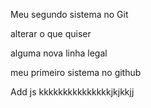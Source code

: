 Meu segundo sistema no Git

alterar o que quiser

alguma nova linha legal

meu primeiro sistema no github

Add js
kkkkkkkkkkkkkkkjkjkkjj